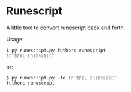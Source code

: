 Runescript
===========

A little tool to convert runescript back and forth.

Usage:
```
$ py runescript.py futhorc runescript
ᚠᚢᛏᚻᚩᚱᚳ ᚱᚢᚾᛖᛋᚳᚱᛁᛈᛏ
```

or:
```
$ py runescript.py -fe ᚠᚢᛏᚻᚩᚱᚳ ᚱᚢᚾᛖᛋᚳᚱᛁᛈᛏ
futhorc runescript
```
